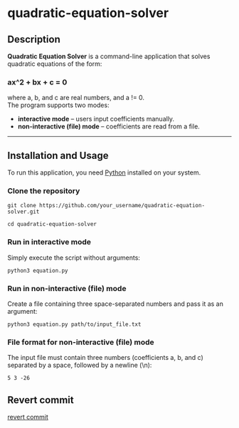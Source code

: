 # quadratic-equation-solver 

## Description  
**Quadratic Equation Solver** is a command-line application that solves quadratic equations of the form:  


### **ax^2 + bx + c = 0**


where a, b, and c are real numbers, and a != 0.  
The program supports two modes:  
- **interactive mode** – users input coefficients manually.  
- **non-interactive (file) mode** – coefficients are read from a file.  

---

## Installation and Usage  

To run this application, you need [Python](https://www.python.org) installed on your system.

### Clone the repository 
```
git clone https://github.com/your_username/quadratic-equation-solver.git
```
```
cd quadratic-equation-solver
```

### Run in interactive mode
Simply execute the script without arguments:
```
python3 equation.py
```

### Run in non-interactive (file) mode
Create a file containing three space-separated numbers and pass it as an argument:
```
python3 equation.py path/to/input_file.txt
```

### File format for non-interactive (file) mode
The input file must contain three numbers (coefficients a, b, and c) separated by a space, followed by a newline (\n):
```
5 3 -26
```

## Revert commit
[revert commit](https://github.com/ErmishinS/quadratic-equation-solver/commit/a4b8c605d72e175bb370b0f65b34752df51bc8f1)

